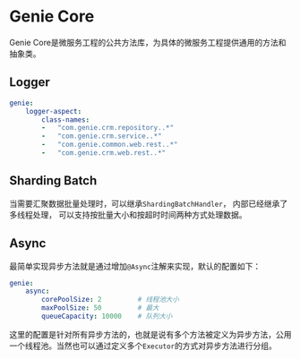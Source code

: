 # Genie Core

Genie Core是微服务工程的公共方法库，为具体的微服务工程提供通用的方法和抽象类。


## Logger

```yaml
genie:
    logger-aspect:
        class-names:
        -   "com.genie.crm.repository..*"
        -   "com.genie.crm.service..*"
        -   "com.genie.common.web.rest..*"
        -   "com.genie.crm.web.rest..*"
```

## Sharding Batch
当需要汇聚数据批量处理时，可以继承`ShardingBatchHandler`， 内部已经继承了多线程处理，
可以支持按批量大小和按超时时间两种方式处理数据。


## Async
最简单实现异步方法就是通过增加`@Async`注解来实现，默认的配置如下：
```yaml
genie:
    async:
        corePoolSize: 2         # 线程池大小
        maxPoolSize: 50         # 最大
        queueCapacity: 10000    # 队列大小
```
这里的配置是针对所有异步方法的，也就是说有多个方法被定义为异步方法，公用一个线程池。当然也可以通过定义多个`Executor`的方式对异步方法进行分组。
